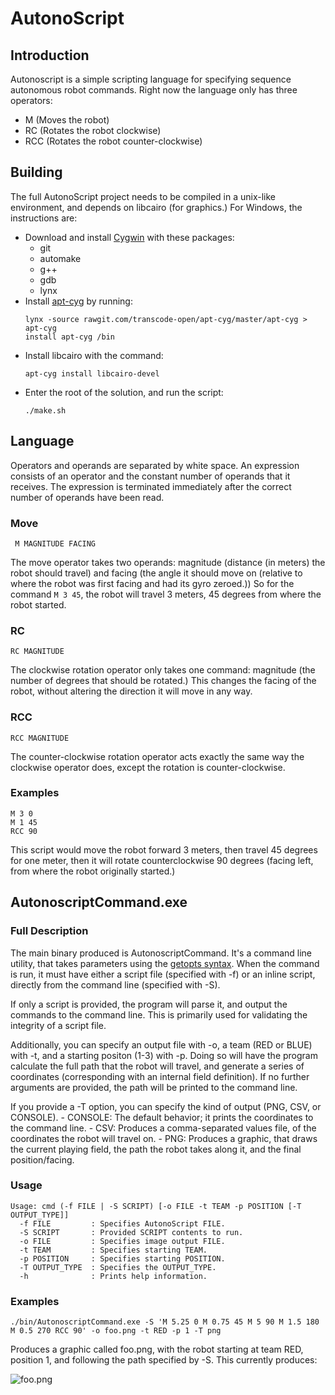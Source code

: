# AutonoScript

## Introduction
  Autonoscript is a simple scripting language for specifying sequence autonomous robot commands.  Right now the language only has three operators:
  - M (Moves the robot)
  - RC (Rotates the robot clockwise)
  - RCC (Rotates the robot counter-clockwise)

## Building
  The full AutonoScript project needs to be compiled in a unix-like environment, and depends on libcairo (for graphics.)  For Windows, the instructions are:
  - Download and install [Cygwin](https://cygwin.com/setup-x86_64.exe) with these packages:
    - git
    - automake
    - g++
    - gdb
    - lynx
  - Install [apt-cyg](https://github.com/transcode-open/apt-cyg) by running:
      ````
      lynx -source rawgit.com/transcode-open/apt-cyg/master/apt-cyg > apt-cyg
      install apt-cyg /bin
      ````
  - Install libcairo with the command:
    ````
    apt-cyg install libcairo-devel
    ````
  - Enter the root of the solution, and run the script:
    ````
    ./make.sh
    ````
 ## Language
  Operators and operands are separated by white space.  An expression consists of an operator and the constant number of operands that it receives.  The expression is terminated immediately after the correct number of operands have been read.
  
### Move
````
 M MAGNITUDE FACING
````
  The move operator takes two operands: magnitude (distance (in meters) the robot should travel) and facing (the angle it should move on (relative to where the robot was first facing and had its gyro zeroed.))  So for the command ````M 3 45````, the robot will travel 3 meters, 45 degrees from where the robot started.
  
### RC
````
RC MAGNITUDE
````
  The clockwise rotation operator only takes one command: magnitude (the number of degrees that should be rotated.)  This changes the facing of the robot, without altering the direction it will move in any way.
  
### RCC
````
RCC MAGNITUDE
````
  The counter-clockwise rotation operator acts exactly the same way the clockwise operator does, except the rotation is counter-clockwise.
  
### Examples
````
M 3 0
M 1 45
RCC 90
````
  This script would move the robot forward 3 meters, then travel 45 degrees for one meter, then it will rotate counterclockwise 90 degrees (facing left, from where the robot originally started.)
  
## AutonoscriptCommand.exe
### Full Description
  The main binary produced is AutonoscriptCommand.  It's a command line utility, that takes parameters using the [getopts syntax](http://wiki.bash-hackers.org/howto/getopts_tutorial).  When the command is run, it must have either a script file (specified with -f) or an inline script, directly from the command line (specified with -S).

  If only a script is provided, the program will parse it, and output the commands to the command line.  This is primarily used for validating the integrity of a script file.
  
  Additionally, you can specify an output file with -o, a team (RED or BLUE) with -t, and a starting positon (1-3) with -p.  Doing so will have the program calculate the full path that the robot will travel, and generate a series of coordinates (corresponding with an internal field definition).  If no further arguments are provided, the path will be printed to the command line.
  
  If you provide a -T option, you can specify the kind of output (PNG, CSV, or CONSOLE).
    - CONSOLE: The default behavior; it prints the coordinates to the command line.
    - CSV: Produces a comma-separated values file, of the coordinates the robot will travel on.
    - PNG: Produces a graphic, that draws the current playing field, the path the robot takes along it, and the final position/facing.
    
### Usage
````
Usage: cmd (-f FILE | -S SCRIPT) [-o FILE -t TEAM -p POSITION [-T OUTPUT_TYPE]]
  -f FILE         : Specifies AutonoScript FILE.
  -S SCRIPT       : Provided SCRIPT contents to run.
  -o FILE         : Specifies image output FILE.
  -t TEAM         : Specifies starting TEAM.
  -p POSITION     : Specifies starting POSITION.
  -T OUTPUT_TYPE  : Specifies the OUTPUT_TYPE.
  -h              : Prints help information.
````

### Examples
````
./bin/AutonoscriptCommand.exe -S 'M 5.25 0 M 0.75 45 M 5 90 M 1.5 180 M 0.5 270 RCC 90' -o foo.png -t RED -p 1 -T png
````

Produces a graphic called foo.png, with the robot starting at team RED, position 1, and following the path specified by -S.  This currently produces:

![foo.png](https://i.imgur.com/cNUKGOs.png)



 
